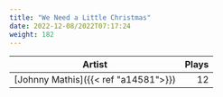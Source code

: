 ```yaml
---
title: "We Need a Little Christmas"
date: 2022-12-08/2022T07:17:24
weight: 182
---
```




 Artist | Plays 
----- | -----:
[Johnny Mathis]({{< ref "a14581">}}) | 12

